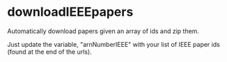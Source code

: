 # downloadIEEEpapers
Automatically download papers given an array of ids and zip them.

Just update the variable, "arnNumberIEEE" with your list of IEEE paper ids (found at the end of the urls).
